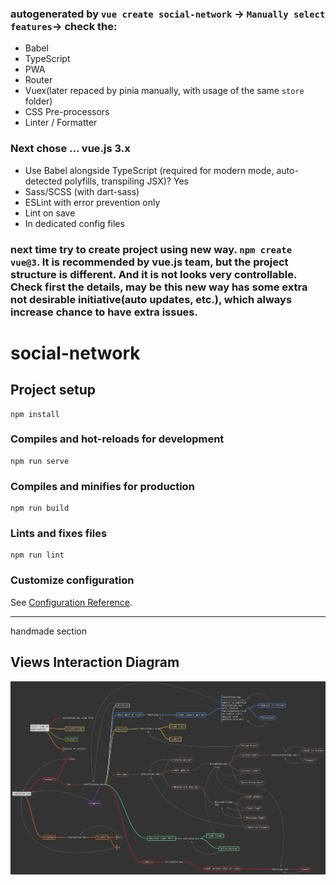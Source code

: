 ### autogenerated by `vue create social-network` -> `Manually select features`-> check the:
- Babel
- TypeScript
- PWA
- Router
- Vuex(later repaced by pinia manually, with usage of the same `store` folder)
- CSS Pre-processors
- Linter / Formatter
### Next chose ... vue.js 3.x
- Use Babel alongside TypeScript (required for modern mode, 
auto-detected polyfills, transpiling JSX)? Yes
- Sass/SCSS (with dart-sass)
- ESLint with error prevention only
- Lint on save
- In dedicated config files
### next time try to create project using new way. `npm create vue@3`. It is recommended by vue.js team, but the project structure is different. And it is not looks very controllable. Check first the details, may be this new way has some extra not desirable initiative(auto updates, etc.), which always increase chance to have extra issues.

# social-network

## Project setup
```
npm install
```

### Compiles and hot-reloads for development
```
npm run serve
```

### Compiles and minifies for production
```
npm run build
```

### Lints and fixes files
```
npm run lint
```

### Customize configuration
See [Configuration Reference](https://cli.vuejs.org/config/).

---
handmade section

## Views Interaction Diagram  
![Views Interaction Diagram](_files/vid.png)